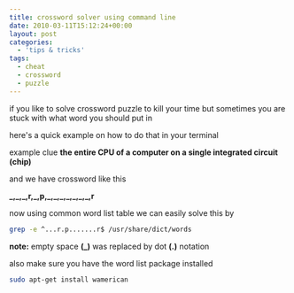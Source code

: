 ```yaml
---
title: crossword solver using command line
date: 2010-03-11T15:12:24+00:00
layout: post
categories:
  - 'tips & tricks'
tags:
  - cheat
  - crossword
  - puzzle
---
```


if you like to solve crossword puzzle to kill your time but sometimes you are stuck with what word you should put in

here's a quick example on how to do that in your terminal

example clue **the entire CPU of a computer on a single integrated circuit (chip)**

and we have crossword like this

**\_,\_,\_,r,\_,p,\_,\_,\_,\_,\_,\_,\_,r**

now using common word list table we can easily solve this by

```bash
grep -e ^...r.p.......r$ /usr/share/dict/words
```

**note:** empty space **(\_)** was replaced by dot **(.)** notation

also make sure you have the word list package installed

```bash
sudo apt-get install wamerican
```
